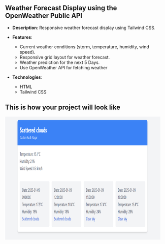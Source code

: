 ## Weather Forecast Display using the OpenWeather Public API
- **Description**: Responsive weather forecast display using Tailwind CSS.
- **Features**:
  - Current weather conditions (storm, temperature, humidity, wind speed).
  - Responsive grid layout for weather forecast.
  - Weather prediction for the next 5 Days.
  - Use OpenWeather API for fetching weather

- **Technologies**:
  - HTML
  - Tailwind CSS

## This is how your project will look like
<img src="image.png" alt="Demo Page" height="400">
